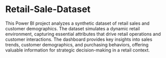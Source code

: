 # Retail-Sale-Dataset
This Power BI project analyzes a synthetic dataset of retail sales and customer demographics. The dataset simulates a dynamic retail environment, capturing essential attributes that drive retail operations and customer interactions. The dashboard provides key insights into sales trends, customer demographics, and purchasing behaviors, offering valuable information for strategic decision-making in a retail context.

